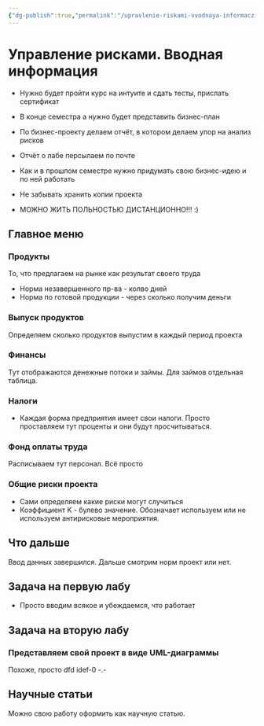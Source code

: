 ```yaml
---
{"dg-publish":true,"permalink":"/upravlenie-riskami-vvodnaya-informacziya/"}
---
```


# Управление рисками. Вводная информация

- Нужно будет пройти курс на интуите и сдать тесты, прислать сертификат
- В конце семестра а нужно будет представить бизнес-план
- По бизнес-проекту делаем отчёт, в котором делаем упор на анализ рисков
- Отчёт о лабе персылаем по почте

- Как и в прошлом семестре нужно придумать свою бизнес-идею и по ней работать
- Не забывать хранить копии проекта
- МОЖНО ЖИТЬ ПОЛЬНОСТЬЮ ДИСТАНЦИОННО!!! :)


## Главное меню

### Продукты

То, что предлагаем на рынке как результат своего труда

- Норма незавершенного пр-ва - колво дней
- Норма по готовой продукции - через сколько получим деньги

### Выпуск продуктов

Определяем сколько продуктов выпустим в каждый период проекта

### Финансы

Тут отображаются денежные потоки и займы. Для займов отдельная таблица.

### Налоги

- Каждая форма предприятия имеет свои налоги. Просто проставляем тут проценты и они будут просчитываться.

### Фонд оплаты труда

Расписываем тут персонал. Всё просто

### Общие риски проекта

- Сами определяем какие риски могут случиться
- Коэффициент K - булево значение. Обозначает используем или не используем антирисковые мероприятия.

## Что дальше

Ввод данных завершился. Дальше смотрим норм проект или нет.

## Задача на первую лабу

- Просто вводим всякое и убеждаемся, что работает

## Задача на вторую лабу

### Представляем свой проект в виде UML-диаграммы

Похоже, просто dfd idef-0 -.-

## Научные статьи

Можно свою работу оформить как научную статью.
